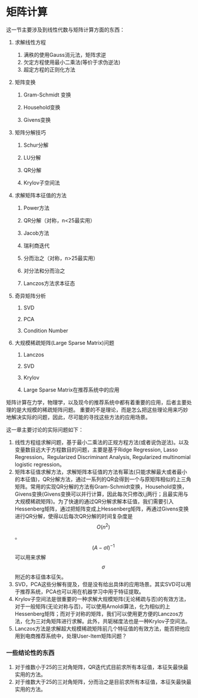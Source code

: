# 矩阵计算

这一节主要涉及到线性代数与矩阵计算方面的东西：

1. 求解线性方程

   1. 满秩的使用Gauss消元法，矩阵求逆
   2. 欠定方程使用最小二乘法\(等价于求伪逆法\)
   3. 超定方程的正则化方法

2. 矩阵变换

   1. Gram-Schmidt 变换

   2. Household变换

   3. Givens变换

3. 矩阵分解技巧

   1. Schur分解

   2. LU分解

   3. QR分解

   4. Krylov子空间法

4. 求解矩阵本征值的方法

   1. Power方法

   2. QR分解（对称，n&lt;25最实用）

   3. Jacob方法

   4. 瑞利商迭代

   5. 分而治之（对称，n&gt;25最实用）

   6. 对分法和分而治之

   7. Lanczos方法求本征态

5. 奇异矩阵分析

   1. SVD

   2. PCA

   3. Condition Number

6. 大规模稀疏矩阵\(Large Sparse Matrix\)问题

   1. Lanczos

   2. SVD

   3. Krylov

   4. Large Sparse Matrix在推荐系统中的应用

矩阵计算在力学，物理学，以及现今的推荐系统中都有着重要的应用，后者主要处理的是大规模的稀疏矩阵问题。 重要的不是理论，而是怎么把这些理论用来巧妙地解决实际的问题，因此，尽可能的寻找这些方法的应用场景。

这一章主要讨论的实际问题如下：

1. 线性方程组求解问题，基于最小二乘法的正规方程方法\(或者说伪逆法\)。以及变量数目远大于方程数目的问题，主要是基于Ridge Regression, Lasso Regression。Regularized Discriminant Analysis, Regularized multinomial logistic regression。 
2. 矩阵本征值求解方法，求解矩阵本征值的方法有幂法\(只能求解最大或者最小的本征值\)，QR分解方法，通过一系列的QR会得到一个与原矩阵相似的上三角矩阵。常用的实现QR分解的方法有Gram-Schmidt变换，Household变换，Givens变换\(Givens变换可以并行计算，因此每次只修改i,j两行；且最实用与大规模稀疏矩阵\)。为了快速的通过QR分解求解本征值，我们需要引入Hessenberg矩阵，通过把矩阵变成上Hessenberg矩阵，再通过Givens变换进行QR分解，使得以后每次QR分解的时间复杂度是$$O(n^2)$$。     
   $$(A-\sigma I)^{-1}$$可以用来求解$$\sigma$$附近的本征值本征矢。
3. SVD，PCA这些分解有提及，但是没有给出具体的应用场景。其实SVD可以用于推荐系统，PCA也可以用在机器学习中用于特征提取。  
4. Krylov子空间法是很重要的一种求解大规模矩阵\(无论稀疏与否\)的有效方法，对于一般矩阵\(无论对称与否\)，可以使用Arnoldi算法，化为相似的上Hessenberg矩阵；而对于对称的矩阵，我们可以使用更方便的Lanczos方法，化为三对角矩阵进行求解。此外，共轭梯度法也是一种Krylov子空间法。
5. Lanczos方法是求解超大规模稀疏矩阵前几个特征值的有效方法，能否把他应用到电商推荐系统中，处理User-Item矩阵问题？

### 一些结论性的东西

1. 对于维数小于25的三对角矩阵，QR迭代式目前求所有本征值，本征矢最快最实用的方法。  
2. 对于维数大于25的三对角矩阵，分而治之是目前求所有本征值，本征矢最快最实用的方法。



